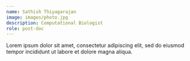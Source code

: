 ```yaml
---
name: Sathish Thiyagarajan
image: images/photo.jpg
description: Computational Biologist
role: post-doc
---
```


Lorem ipsum dolor sit amet, consectetur adipiscing elit, sed do eiusmod tempor incididunt ut labore et dolore magna aliqua.
